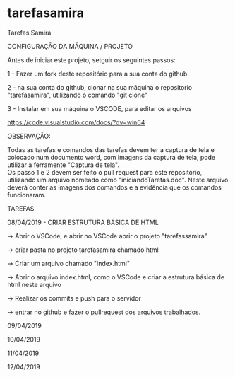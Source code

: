 # tarefasamira
Tarefas Samira

CONFIGURAÇÃO DA MÁQUINA / PROJETO

Antes de iniciar este projeto, setguir os seguintes passos:

1 - Fazer um fork deste repositório para a sua conta do github.

2 - na sua conta do github, clonar na sua máquina o repositorio "tarefasamira", utilizando o comando "git clone"

3 - Instalar em sua máquina o VSCODE, para editar os arquivos

https://code.visualstudio.com/docs/?dv=win64


OBSERVAÇÃO:

Todas as tarefas e comandos das tarefas devem ter a captura de tela e colocado num documento word, com imagens da captura de tela, pode utilizar a ferramente "Captura de tela".  
Os passo 1 e 2 devem ser feito o pull request para este repositório, utilizando um arquivo nomeado como "iniciandoTarefas.doc". Neste arquivo deverá conter as imagens dos comandos e a evidência que os comandos funcionaram.

TAREFAS

08/04/2019 - CRIAR ESTRUTURA BÁSICA DE HTML

  -> Abrir o VSCode, e abrir no VSCode abrir o projeto "tarefassamira"
  
  -> criar pasta no projeto tarefasamira chamado html 
  
  -> Criar um arquivo chamado "index.html"  
  
  -> Abrir o arquivo index.html, como o VSCode e criar a estrutura básica de html neste arquivo 
  
  -> Realizar os commits e push para o servidor
  
  -> entrar no github e fazer o pullrequest dos arquivos trabalhados.
  
09/04/2019

10/04/2019

11/04/2019

12/04/2019

